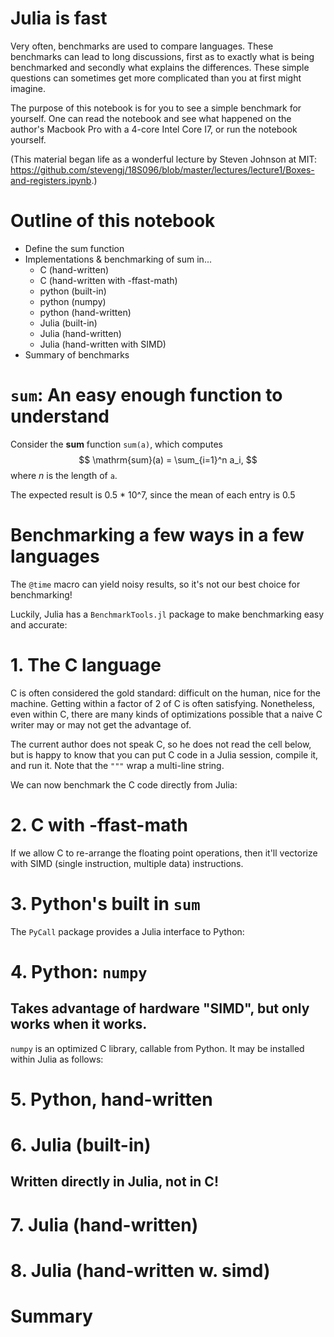 
# Julia is fast

Very often, benchmarks are used to compare languages.  These benchmarks can lead to long discussions, first as to exactly what is being benchmarked and secondly what explains the differences.  These simple questions can sometimes get more complicated than you at first might imagine.

The purpose of this notebook is for you to see a simple benchmark for yourself.  One can read the notebook and see what happened on the author's Macbook Pro with a 4-core Intel Core I7, or run the notebook yourself.

(This material began life as a wonderful lecture by Steven Johnson at MIT: https://github.com/stevengj/18S096/blob/master/lectures/lecture1/Boxes-and-registers.ipynb.)

# Outline of this notebook

- Define the sum function
- Implementations & benchmarking of sum in...
    - C (hand-written)
    - C (hand-written with -ffast-math)
    - python (built-in)
    - python (numpy)
    - python (hand-written)
    - Julia (built-in)
    - Julia (hand-written)
    - Julia (hand-written with SIMD)
- Summary of benchmarks

# `sum`: An easy enough function to understand

Consider the  **sum** function `sum(a)`, which computes
$$
\mathrm{sum}(a) = \sum_{i=1}^n a_i,
$$
where $n$ is the length of `a`.

The expected result is 0.5 * 10^7, since the mean of each entry is 0.5

# Benchmarking a few ways in a few languages

The `@time` macro can yield noisy results, so it's not our best choice for benchmarking!

Luckily, Julia has a `BenchmarkTools.jl` package to make benchmarking easy and accurate:

#  1. The C language

C is often considered the gold standard: difficult on the human, nice for the machine. Getting within a factor of 2 of C is often satisfying. Nonetheless, even within C, there are many kinds of optimizations possible that a naive C writer may or may not get the advantage of.

The current author does not speak C, so he does not read the cell below, but is happy to know that you can put C code in a Julia session, compile it, and run it. Note that the `"""` wrap a multi-line string.

We can now benchmark the C code directly from Julia:

# 2. C with -ffast-math

If we allow C to re-arrange the floating point operations, then it'll vectorize with SIMD (single instruction, multiple data) instructions.

# 3. Python's built in `sum` 

The `PyCall` package provides a Julia interface to Python:

# 4. Python: `numpy` 

## Takes advantage of hardware "SIMD", but only works when it works.

`numpy` is an optimized C library, callable from Python.
It may be installed within Julia as follows:

# 5. Python, hand-written 

# 6. Julia (built-in) 

## Written directly in Julia, not in C!

# 7. Julia (hand-written) 

# 8. Julia (hand-written w. simd) 

# Summary
